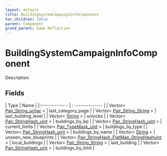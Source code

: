 ```yaml
---
layout: default
title: BuildingSystemCampaignInfoComponent
has_children: false
parent: Component
grand_parent: Game Reflection
---
```

# BuildingSystemCampaignInfoComponent
Description 

## Fields
| Type | Name |
|:------------ - | : -------------- |
| Vector< [Pair_String_uchar](game-reflection/classes/pair__string_uchar.md) > | last_category_page |
| Vector< [Pair_String_String](game-reflection/classes/pair__string__string.md) > | last_building_level |
| Vector< [String](game-reflection/components/string.md) > | unlocks |
| Vector< [Pair_StringHash_uint](game-reflection/classes/pair__string_hash_uint.md) > | buildings_by_bp |
| Vector< [Pair_StringHash_uint](game-reflection/classes/pair__string_hash_uint.md) > | current_limits |
| Vector< [Pair_TypeMask_uint](game-reflection/classes/pair__type_mask_uint.md) > | buildings_by_type |
| Vector< [Pair_StringHash_uint](game-reflection/classes/pair__string_hash_uint.md) > | buildings_by_name |
| Vector< [String](game-reflection/components/string.md) > | unseen_new_blueprints |
| Vector< [Pair_StringHash_FlatMap_StringHashuint](game-reflection/classes/pair__string_hash__flat_map__string_hashuint.md) > | local_buildings |
| Vector< [Pair_String_String](game-reflection/classes/pair__string__string.md) > | last_building |
| Vector< [Pair_StringHash_uint](game-reflection/classes/pair__string_hash_uint.md) > | buildings_by_limit |
